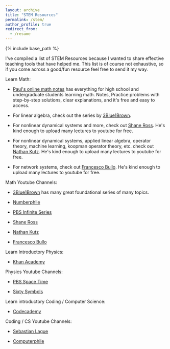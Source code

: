 ```yaml
---
layout: archive
title: "STEM Resources"
permalink: /stem/
author_profile: true
redirect_from:
  - /resume
---
```


{% include base_path %}

I've compiled a list of STEM Resources because I wanted to share effective teaching tools that have helped me. 
This list is of course not exhaustive, so if you come across a good/fun resource feel free to send it my way.  

Learn Math: 
- [Paul's online math notes](https://tutorial.math.lamar.edu/) has everything for high school and undergraduate students learning math.  Notes, Practice problems with step-by-step solutions, clear explanations, and it's free and easy to access.  

- For linear algebra, check out the series by [3Blue1Brown](https://www.youtube.com/channel/UCYO_jab_esuFRV4b17AJtAw).

- For nonlinear dynamical systems and more, check out [Shane Ross](https://www.youtube.com/user/RossDynamicsLab).  He's kind enough to upload many lectures to youtube for free. 

- For nonlinear dynamical systems, applied linear algebra, operator theory, machine learning, koopman operator theory, etc. check out [Nathan Kutz](https://www.youtube.com/channel/UCoUOaSVYkTV6W4uLvxvgiFA).  He's kind enough to upload many lectures to youtube for free. 

- For network systems, check out [Francesco Bullo](https://www.youtube.com/results?search_query=francesco+bullo). He's kind enough to upload many lectures to youtube for free. 


Math Youtube Channels: 
- [3Blue1Brown](https://www.youtube.com/channel/UCYO_jab_esuFRV4b17AJtAw) has many great foundational series of many topics.  

- [Numberphile](https://www.youtube.com/user/numberphile)

- [PBS Infinite Series](https://www.youtube.com/channel/UCs4aHmggTfFrpkPcWSaBN9g)

- [Shane Ross](https://www.youtube.com/user/RossDynamicsLab)

- [Nathan Kutz](https://www.youtube.com/channel/UCoUOaSVYkTV6W4uLvxvgiFA)

- [Francesco Bullo](https://www.youtube.com/results?search_query=francesco+bullo)

Learn Introductory Physics: 
- [Khan Academy](https://www.khanacademy.org/science/physics)

Physics Youtube Channels: 

- [PBS Space Time](https://www.youtube.com/c/pbsspacetime)

- [Sixty Symbols](https://www.youtube.com/user/sixtysymbols)

Learn introductory Coding / Computer Science:
- [Codecademy](https://www.codecademy.com/)

Coding / CS Youtube Channels: 
- [Sebastian Lague](https://www.youtube.com/channel/UCmtyQOKKmrMVaKuRXz02jbQ)

- [Computerphile](https://www.youtube.com/channel/UC9-y-6csu5WGm29I7JiwpnA)


